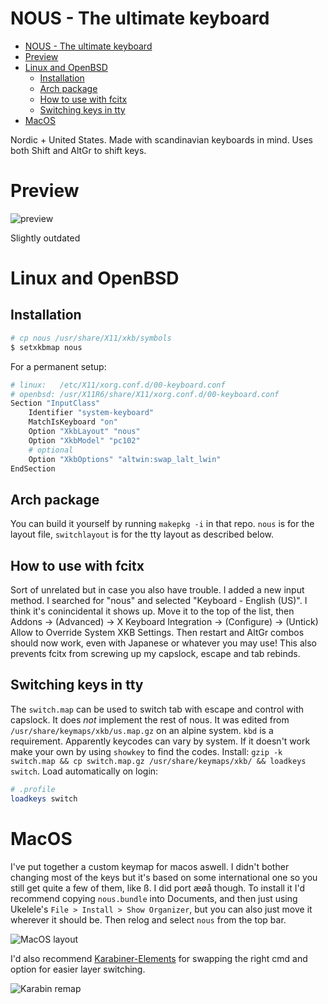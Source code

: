 # NOUS - The ultimate keyboard
- [NOUS - The ultimate keyboard](#nous---the-ultimate-keyboard)
- [Preview](#preview)
- [Linux and OpenBSD](#linux-and-openbsd)
  - [Installation](#installation)
  - [Arch package](#arch-package)
  - [How to use with fcitx](#how-to-use-with-fcitx)
  - [Switching keys in tty](#switching-keys-in-tty)
- [MacOS](#macos)

Nordic + United States. Made with scandinavian keyboards in mind. Uses both Shift and AltGr to shift keys.
# Preview
![preview](preview.png)

Slightly outdated

# Linux and OpenBSD
## Installation
```sh
# cp nous /usr/share/X11/xkb/symbols
$ setxkbmap nous
```
For a permanent setup:
```sh
# linux:   /etc/X11/xorg.conf.d/00-keyboard.conf
# openbsd: /usr/X11R6/share/X11/xorg.conf.d/00-keyboard.conf
Section "InputClass"
    Identifier "system-keyboard"
    MatchIsKeyboard "on"
    Option "XkbLayout" "nous"
    Option "XkbModel" "pc102"
    # optional
    Option "XkbOptions" "altwin:swap_lalt_lwin"
EndSection
```

## Arch package
You can build it yourself by running `makepkg -i` in that repo. `nous` is for the layout file, `switchlayout` is for the tty layout as described below.

## How to use with fcitx
Sort of unrelated but in case you also have trouble. I added a new input method. I searched for "nous" and selected "Keyboard - English (US)". I think it's conincidental it shows up. Move it to the top of the list, then Addons -> (Advanced) -> X Keyboard Integration -> (Configure) -> (Untick) Allow to Override System XKB Settings. Then restart and AltGr combos should now work, even with Japanese or whatever you may use! This also prevents fcitx from screwing up my capslock, escape and tab rebinds.

## Switching keys in tty
The `switch.map` can be used to switch tab with escape and control with capslock. It does *not* implement the rest of nous. It was edited from `/usr/share/keymaps/xkb/us.map.gz` on an alpine system. `kbd` is a requirement. Apparently keycodes can vary by system. If it doesn't work make your own by using `showkey` to find the codes. Install: `gzip -k switch.map && cp switch.map.gz /usr/share/keymaps/xkb/ && loadkeys switch`. Load automatically on login:
```sh
# .profile
loadkeys switch
```


# MacOS
I've put together a custom keymap for macos aswell. I didn't bother changing most of the keys but it's based on some international one so you still get quite a few of them, like ß. I did port æøå though. To install it I'd recommend copying `nous.bundle` into Documents, and then just using Ukelele's `File > Install > Show Organizer`, but you can also just move it wherever it should be. Then relog and select `nous` from the top bar.

![MacOS layout](macos.png)

I'd also recommend [Karabiner-Elements](https://karabiner-elements.pqrs.org/) for swapping the right cmd and option for easier layer switching.

![Karabin remap](karabin.png)

